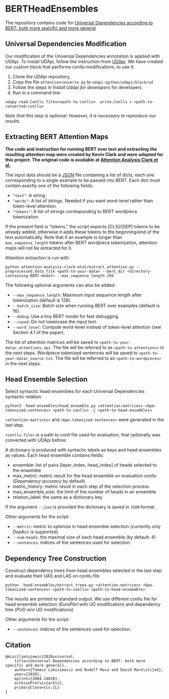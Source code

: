 # BERTHeadEnsembles

The repository contains code for [Universal Dependencies according to BERT: both more specific and more general](https://arxiv.org/abs/2004.14620)

## Universal Dependencies Modification

Our modification of the Universal Dependencies annotation is applied with UDApi. 
To install UDApi, follow the instruction from [UDApi](https://github.com/udapi/udapi-python). 
We have created our custom block that performs conllu modifications, to use it:

1. Clone the UDApi repository, 
2. Copy the file `attentionconverte.py` to `udapi-python/udapi/block/ud`
3. Follow the steps in _Install Udapi for developers_ for developers 
4. Run in a command line:

```
udapy read.Conllu files=<path-to-conllu>  write.Conllu > <path-to-converted-conllu>
```

*Note that this step is optional. However, it is necessary to reproduce our results.*


## Extracting BERT Attention Maps
**The code and instruction for running BERT over text and extracting the resulting attention map were created by Kevin Clark and 
were adapted for this project. The original code is available at [Attention Analysis Clark et al.](https://github.com/clarkkev/attention-analysis)**

The input data should be a [JSON](https://www.json.org/) file containing a
list of dicts, each one corresponding to a single example to be passed into BERT. Each dict must contain exactly one of the following fields:
* `"text"`: A string.
* `"words"`: A list of strings. Needed if you want word-level rather than
token-level attention.
* `"tokens"`: A list of strings corresponding to BERT wordpiece tokenization.

If the present field is "tokens," the script expects [CLS]/[SEP] tokens
to be already added; otherwise it adds these tokens to the
beginning/end of the text automatically.
Note that if an example is longer than `max_sequence_length` tokens
after BERT wordpiece tokenization, attention maps will not be extracted for it.

Attention extraction is run with
```
python attention-analysis-clark-etal/extract_attention.py --preprocessed_data_file <path-to-your-data> --bert_dir <directory-containing-BERT-model> --max_sequence_length 256
```
The following optional arguments can also be added:
* `--max_sequence_length`: Maximum input sequence length after tokenization (default is 128).
* `--batch_size`: Batch size when running BERT over examples (default is 16).
* `--debug`: Use a tiny BERT model for fast debugging.
* `--cased`: Do not lowercase the input text.
* `--word_level`: Compute word-level instead of token-level attention (see Section 4.1 of the paper).

The list of attention matrices will be saved to  `<path-to-your-data>_attentions.npz`. The file will be referred to as `<path-to-attentions>` in the next steps.
Wordpiece tokenized sentences will be saved to `<path-to-your-data>_source.txt`.  The file will be referred to as `<path-to-wordpieces>` in the next steps.


## Head Ensemble Selection

Select syntactic head ensembles for each Universal Dependencies syntactic relation:

```
python3  head-ensembles/head_ensemble.py <attention-matrices> <bpe-tokenized-sentences> <path-to-conllu> -j <path-to-head-ensembles>
```

`<attention-matrices>` and `<bpe-tokenized-sentences>` were generated in the last step.

`<conllu-file>` is a path to conll file used for evaluation, that optionally was converted with UDApi before.

A dictionary is produced with syntactic labels as keys and head ensembles as values. Each head ensemble 
contains fields:
* ensemble: list of pairs [layer_index, head_index] of heads selected to the ensemble
* max_metric: metric result for the head ensemble on evaluation conllu (_Dependency accuracy_ by default)
* metric_history: metric result in each step of the selection process
* max_ensemble_size: the limit of the number of heads in an ensemble
* relation_label: the same as a dictionary key

If the argument `--json` is provided the dictionary is saved in `JSON` format.


Other arguments for the script:
* `--metric`: metric to optimize in head ensemble selection (currently only *DepAcc* is supported)
* `--num-heads`: the maximal size of each head ensemble (by default: 4)
* `--sentences`: indices of the sentences used for selection. 

## Dependency Tree Construction

Construct dependency trees from head ensembles selected in the last step and evaluate their UAS and LAS on conllu file.

```
python  head-ensembles/extract_trees.py <attention-matrices> <bpe-tokenized-sentences> <path-to-conllu> <path-to-head-ensmemble>
```

The results are printed to standard output.
We use different conllu file for head ensemble selection (*EuroParl* with UD modification) and dependency tree  (*PUD* w/o UD modifications)

Other arguments for the script:
* `--sentences`: indices of the sentences used for selection. 

## Citation

```
@misc{limisiewicz2020universal,
    title={Universal Dependencies according to BERT: both more specific and more general},
    author={Tomasz Limisiewicz and Rudolf Rosa and David Mare\v{c}ek},
    year={2020},
    eprint={2004.14620},
    archivePrefix={arXiv},
    primaryClass={cs.CL}
}
```